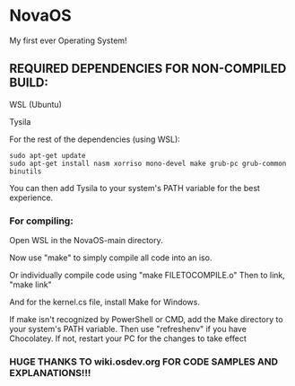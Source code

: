 # NovaOS
My first ever Operating System!

## REQUIRED DEPENDENCIES FOR NON-COMPILED BUILD:
WSL (Ubuntu)

Tysila

For the rest of the dependencies (using WSL):
```
sudo apt-get update
sudo apt-get install nasm xorriso mono-devel make grub-pc grub-common binutils
```

You can then add Tysila to your system's PATH variable for the best experience.

### For compiling:

Open WSL in the NovaOS-main directory.

Now use "make" to simply compile all code into an iso.

Or individually compile code using "make FILETOCOMPILE.o"
Then to link, "make link"

And for the kernel.cs file, install Make for Windows.


If make isn't recognized by PowerShell or CMD, add the Make directory to your system's PATH variable.
Then use "refreshenv" if you have Chocolatey. If not, restart your PC for the changes to take effect

### HUGE THANKS TO wiki.osdev.org FOR CODE SAMPLES AND EXPLANATIONS!!!
